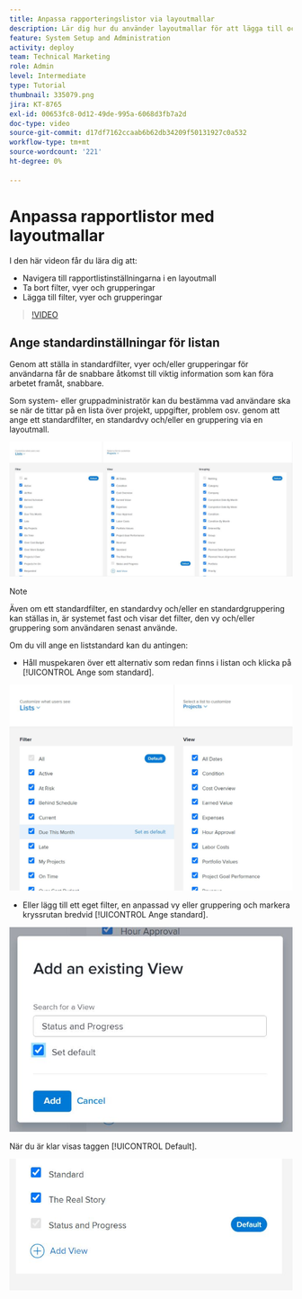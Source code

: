 ```yaml
---
title: Anpassa rapporteringslistor via layoutmallar
description: Lär dig hur du använder layoutmallar för att lägga till och ta bort filter, vyer och grupper från rapportlistorna.
feature: System Setup and Administration
activity: deploy
team: Technical Marketing
role: Admin
level: Intermediate
type: Tutorial
thumbnail: 335079.png
jira: KT-8765
exl-id: 00653fc8-0d12-49de-995a-6068d3fb7a2d
doc-type: video
source-git-commit: d17df7162ccaab6b62db34209f50131927c0a532
workflow-type: tm+mt
source-wordcount: '221'
ht-degree: 0%

---
```


# Anpassa rapportlistor med layoutmallar

I den här videon får du lära dig att:

* Navigera till rapportlistinställningarna i en layoutmall
* Ta bort filter, vyer och grupperingar
* Lägga till filter, vyer och grupperingar

>[!VIDEO](https://video.tv.adobe.com/v/3432913/?quality=12&learn=on&enablevpops&captions=swe)

## Ange standardinställningar för listan

Genom att ställa in standardfilter, vyer och/eller grupperingar för användarna får de snabbare åtkomst till viktig information som kan föra arbetet framåt, snabbare.

Som system- eller gruppadministratör kan du bestämma vad användare ska se när de tittar på en lista över projekt, uppgifter, problem osv. genom att ange ett standardfilter, en standardvy och/eller en gruppering via en layoutmall.

![Layoutmall [!UICONTROL Listor] fönster](assets/admin-fund-layout-template-default-lists-1-1.JPG)

>[!NOTE]
>
>Även om ett standardfilter, en standardvy och/eller en standardgruppering kan ställas in, är systemet fast och visar det filter, den vy och/eller gruppering som användaren senast använde.


Om du vill ange en liststandard kan du antingen:

* Håll muspekaren över ett alternativ som redan finns i listan och klicka på [!UICONTROL Ange som standard].

![Layoutmall [!UICONTROL Listar] fönster med [!UICONTROL Ange som standard] visible](assets/admin-fund-layout-template-default-lists-1-2.JPG)

* Eller lägg till ett eget filter, en anpassad vy eller gruppering och markera kryssrutan bredvid [!UICONTROL Ange standard].

![[!UICONTROL Lägg till en befintlig vy] fönster](assets/admin-fund-layout-template-default-lists-1-3.JPG)

När du är klar visas taggen [!UICONTROL Default].

![[!UICONTROL Default] -tagg bredvid listalternativ](assets/admin-fund-layout-template-default-lists-1-4.JPG)
